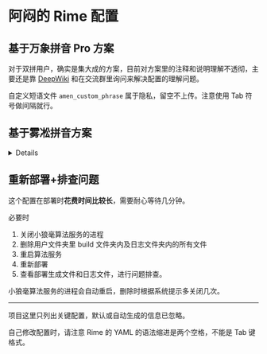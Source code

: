 # 阿闷的 Rime 配置

## 基于万象拼音 Pro 方案

对于双拼用户，确实是集大成的方案，目前对方案里的注释和说明理解不透彻，主要还是靠 [DeepWiki](https://deepwiki.com/) 和在交流群里询问来解决配置的理解问题。

自定义短语文件 `amen_custom_phrase` 属于隐私，留空不上传。注意使用 Tab 符号做间隔就行。

## 基于雾凇拼音方案

<details>

使用[雾凇拼音](https://github.com/iDvel/rime-ice)的自然码双拼，无辅助码。

使用[万象拼音方案](https://github.com/amzxyz)的[语法模型+词库](https://github.com/amzxyz/RIME-LMDG)，及[自己修改的 Dracula 配色](https://github.com/AmenLi/AmenDracula-for-Rime)。

### 万象的语法模型+词库说明

语法模型为[长期支持版](https://github.com/amzxyz/RIME-LMDG/releases/tag/LTS)，词库为[每夜构建版](https://github.com/amzxyz/RIME-LMDG/releases/tag/dict-nightly)。

请直接使用作者给出的启用方法，只是有一个缺点：
以后更新雾凇拼音后，需要为 `*.schema.yaml` 文件重新添加。

原本使用 `double_pinyin.custom.yaml` 添加语法模型，但并不能正确打出万象拼音 Pro 的示例长句“苍茫的天涯是我的爱绵延的青山脚下花盛开”，其中的部分词语联想不正确。从部署生成的文件及日志文件看，似乎有问题。

使用作者的方法，才能正确打出。但其它长句示例还是会有问题，目前观望中，之后可能全面转万象拼音 Pro。根据其它使用者的说法，直接使用万象拼音效果非常不错。

![](/基于雾凇拼音方案/长句错误示例.png)

#### 添加词库

`rime_ice.custom.dict.yaml` 的[做法参考](https://github.com/iDvel/rime-ice/issues/666#issuecomment-2681993098)，[具体写法参考](https://github.com/amzxyz/rime_wanxiang_pro/blob/main/wanxiang.dict.yaml)。

复制雾凇原版 `rime_ice.dict.yaml` 全部内容，再进行修改添加。

为了同时使用雾凇和万象的词库，把雾凇词库的 `base.dict.yaml` 改名为 `rimeice.base.dict.yaml` 以避免部署时的冲突及覆盖。

但因为这些词库太大，部署日志必定会报词组重复的错误。**暂时不知道是否影响正常使用**。

</details>

## 重新部署+排查问题

这个配置在部署时**花费时间比较长**，需要耐心等待几分钟。

必要时

1. 关闭小狼毫算法服务的进程
2. 删除用户文件夹里 build 文件夹内及日志文件夹内的所有文件
3. 重启算法服务
4. 重新部署
5. 查看部署生成文件和日志文件，进行问题排查。

小狼毫算法服务的进程会自动重启，删除时根据系统提示多关闭几次。

---

项目这里只列出关键配置，默认或自动生成的信息已忽略。

自己修改配置时，请注意 Rime 的 YAML 的语法缩进是两个空格，不能是 Tab 键格式。